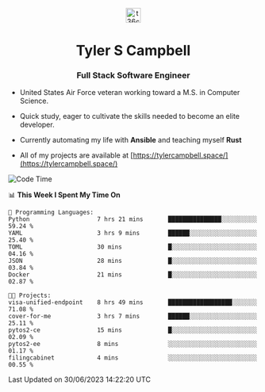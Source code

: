<p align="center">
<a href="https://www.linkedin.com/in/t36campbell" target="blank"><img align="center" src="https://ik.imagekit.io/t36campbell/Portfolio/linkedin.png.original_m8bbGgPh6.png" alt="t36campbell" height="30" width="30" /></a>
</p>
<h1 align="center">Tyler S Campbell</h1>
<h3 align="center">Full Stack Software Engineer</h3>

* United States Air Force veteran working toward a M.S. in Computer Science.

* Quick study, eager to cultivate the skills needed to become an elite developer.

* Currently automating my life with **Ansible** and teaching myself **Rust**

* All of my projects are available at [https://tylercampbell.space/](https://tylercampbell.space/)

<!--START_SECTION:waka-->
![Code Time](http://img.shields.io/badge/Code%20Time-2%2C600%20hrs%2022%20mins-blue)

📊 **This Week I Spent My Time On** 

```text
💬 Programming Languages: 
Python                   7 hrs 21 mins       ███████████████░░░░░░░░░░   59.24 % 
YAML                     3 hrs 9 mins        ██████░░░░░░░░░░░░░░░░░░░   25.40 % 
TOML                     30 mins             █░░░░░░░░░░░░░░░░░░░░░░░░   04.16 % 
JSON                     28 mins             █░░░░░░░░░░░░░░░░░░░░░░░░   03.84 % 
Docker                   21 mins             █░░░░░░░░░░░░░░░░░░░░░░░░   02.87 % 

🐱‍💻 Projects: 
visa-unified-endpoint    8 hrs 49 mins       ██████████████████░░░░░░░   71.08 % 
cover-for-me             3 hrs 7 mins        ██████░░░░░░░░░░░░░░░░░░░   25.11 % 
pytos2-ce                15 mins             █░░░░░░░░░░░░░░░░░░░░░░░░   02.09 % 
pytos2-ee                8 mins              ░░░░░░░░░░░░░░░░░░░░░░░░░   01.17 % 
filingcabinet            4 mins              ░░░░░░░░░░░░░░░░░░░░░░░░░   00.55 % 
```


 Last Updated on 30/06/2023 14:22:20 UTC
<!--END_SECTION:waka-->
